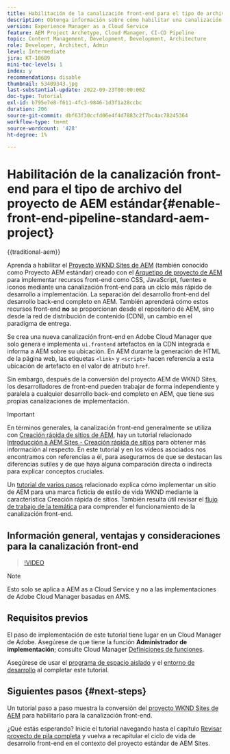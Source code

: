 ```yaml
---
title: Habilitación de la canalización front-end para el tipo de archivo del proyecto de AEM estándar
description: Obtenga información sobre cómo habilitar una canalización front-end para proyectos de AEM estándar para una implementación más rápida de recursos estáticos como CSS, JavaScript, Fonts, Icons. También la separación del desarrollo front-end del desarrollo back-end completo en AEM.
version: Experience Manager as a Cloud Service
feature: AEM Project Archetype, Cloud Manager, CI-CD Pipeline
topic: Content Management, Development, Development, Architecture
role: Developer, Architect, Admin
level: Intermediate
jira: KT-10689
mini-toc-levels: 1
index: y
recommendations: disable
thumbnail: 53409343.jpg
last-substantial-update: 2022-09-23T00:00:00Z
doc-type: Tutorial
exl-id: b795e7e8-f611-4fc3-9846-1d3f1a28ccbc
duration: 206
source-git-commit: dbf63f30ccfd06e4f4d7883c2f7bc4ac78245364
workflow-type: tm+mt
source-wordcount: '428'
ht-degree: 1%

---
```


# Habilitación de la canalización front-end para el tipo de archivo del proyecto de AEM estándar{#enable-front-end-pipeline-standard-aem-project}

{{traditional-aem}}

Aprenda a habilitar el [Proyecto WKND Sites de AEM](https://github.com/adobe/aem-guides-wknd) (también conocido como Proyecto AEM estándar) creado con el [Arquetipo de proyecto de AEM](https://github.com/adobe/aem-project-archetype) para implementar recursos front-end como CSS, JavaScript, fuentes e iconos mediante una canalización front-end para un ciclo más rápido de desarrollo a implementación. La separación del desarrollo front-end del desarrollo back-end completo en AEM. También aprenderá cómo estos recursos front-end __no__ se proporcionan desde el repositorio de AEM, sino desde la red de distribución de contenido (CDN), un cambio en el paradigma de entrega.


Se crea una nueva canalización front-end en Adobe Cloud Manager que solo genera e implementa `ui.frontend` artefactos en la CDN integrada e informa a AEM sobre su ubicación. En AEM durante la generación de HTML de la página web, las etiquetas `<link>` y `<script>` hacen referencia a esta ubicación de artefacto en el valor de atributo `href`.

Sin embargo, después de la conversión del proyecto AEM de WKND Sites, los desarrolladores de front-end pueden trabajar de forma independiente y paralela a cualquier desarrollo back-end completo en AEM, que tiene sus propias canalizaciones de implementación.

>[!IMPORTANT]
>
>En términos generales, la canalización front-end generalmente se utiliza con [Creación rápida de sitios de AEM](https://experienceleague.adobe.com/docs/experience-manager-cloud-service/content/sites/administering/site-creation/quick-site/overview.html?lang=en), hay un tutorial relacionado [Introducción a AEM Sites - Creación rápida de sitios](https://experienceleague.adobe.com/docs/experience-manager-learn/getting-started-wknd-tutorial-develop/site-template/overview.html) para obtener más información al respecto. En este tutorial y en los vídeos asociados nos encontramos con referencias a él, para asegurarnos de que se destacan las diferencias sutiles y de que haya alguna comparación directa o indirecta para explicar conceptos cruciales.


Un [tutorial de varios pasos](https://experienceleague.adobe.com/docs/experience-manager-learn/getting-started-wknd-tutorial-develop/site-template/overview.html) relacionado explica cómo implementar un sitio de AEM para una marca ficticia de estilo de vida WKND mediante la característica Creación rápida de sitios. También resulta útil revisar el [flujo de trabajo de la temática](https://experienceleague.adobe.com/docs/experience-manager-learn/getting-started-wknd-tutorial-develop/site-template/theming.html) para comprender el funcionamiento de la canalización front-end.

## Información general, ventajas y consideraciones para la canalización front-end

>[!VIDEO](https://video.tv.adobe.com/v/3409343?quality=12&learn=on)


>[!NOTE]
>
>Esto solo se aplica a AEM as a Cloud Service y no a las implementaciones de Adobe Cloud Manager basadas en AMS.

## Requisitos previos

El paso de implementación de este tutorial tiene lugar en un Cloud Manager de Adobe. Asegúrese de que tiene la función __Administrador de implementación__; consulte Cloud Manager [Definiciones de funciones](https://experienceleague.adobe.com/docs/experience-manager-cloud-manager/content/requirements/users-and-roles.html?lang=en#role-definitions).

Asegúrese de usar el [programa de espacio aislado](https://experienceleague.adobe.com/docs/experience-manager-cloud-service/content/implementing/using-cloud-manager/programs/introduction-sandbox-programs.html) y el [entorno de desarrollo](https://experienceleague.adobe.com/docs/experience-manager-cloud-service/content/implementing/using-cloud-manager/manage-environments.html) al completar este tutorial.

## Siguientes pasos {#next-steps}

Un tutorial paso a paso muestra la conversión del [proyecto WKND Sites de AEM](https://github.com/adobe/aem-guides-wknd) para habilitarlo para la canalización front-end.

¿Qué estás esperando? Inicie el tutorial navegando hasta el capítulo [Revisar proyecto de pila completa](review-uifrontend-module.md) y vuelva a recapitular el ciclo de vida de desarrollo front-end en el contexto del proyecto estándar de AEM Sites.
